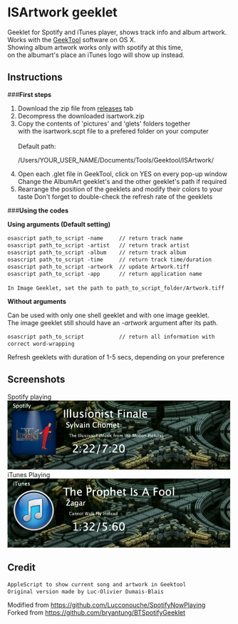 ISArtwork geeklet
============
Geeklet for Spotify and iTunes player, shows track info and album artwork.<br/>
Works with the <a href="http://projects.tynsoe.org/en/geektool/download.php">GeekTool</a> software on OS X.<br/>
Showing album artwork works only with spotify at this time, <br/>on the albumart's place an iTunes logo will show up instead.

Instructions
------------
###**First steps**<br/>


<ol>
<li>Download the zip file from <a href="https://github.com/domenix/ISArtwork-geeklet/releases">releases</a> tab

<li>Decompress the downloaded isartwork.zip

<li>Copy the contents of 'pictures' and 'glets' folders together <br/> with the isartwork.scpt file to a prefered folder on your computer<br/><br/>Default path:<br/>

/Users/YOUR_USER_NAME/Documents/Tools/Geektool/ISArtwork/

<li>Open each .glet file in GeekTool, click on YES on every pop-up window
Change the AlbumArt geeklet's and the other geeklet's path if required
<li>Rearrange the position of the geeklets and modify their colors to your taste
Don't forget to double-check the refresh rate of the geeklets
</ol>


###**Using the codes**<br/>

**Using arguments (Default setting)**
```
osascript path_to_script -name     // return track name
osascript path_to_script -artist   // return track artist
osascript path_to_script -album    // return track album
osascript path_to_script -time     // return track time/duration
osascript path_to_script -artwork  // update Artwork.tiff
osascript path_to_script -app      // return application name

In Image Geeklet, set the path to path_to_script_folder/Artwork.tiff
```

**Without arguments**

Can be used with only one shell geeklet and with one image geeklet.<br/>The image geeklet still should have an <i>-artwork</i> argument after its path.
```
osascript path_to_script           // return all information with correct word-wrapping
```

Refresh geeklets with duration of 1-5 secs, depending on your preference

Screenshots
----------
Spotify playing<br/>
<img src="https://raw.githubusercontent.com/domenix/ISArtwork-geeklet/master/screenshots/01.png" width=500></img>
<br/>
iTunes Playing<br/>
<img src="https://raw.githubusercontent.com/domenix/ISArtwork-geeklet/master/screenshots/02.png" width=500></img>

Credit
------
```
AppleScript to show current song and artwork in Geektool
Original version made by Luc-Olivier Dumais-Blais
```

Modified from https://github.com/Lucconouche/SpotifyNowPlaying<br/>
Forked from https://github.com/bryantung/BTSpotifyGeeklet
